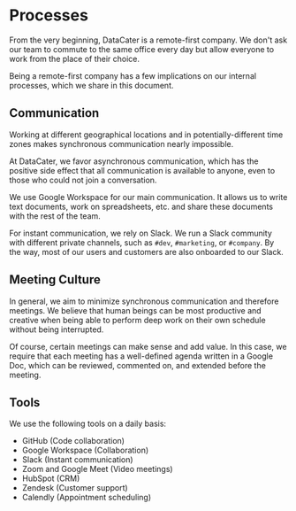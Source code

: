 # Processes

From the very beginning, DataCater is a remote-first company. We
don't ask our team to commute to the same office every day but allow
everyone to work from the place of their choice.

Being a remote-first company has a few implications on our internal
processes, which we share in this document.

## Communication

Working at different geographical locations and in potentially-different
time zones makes synchronous communication nearly impossible.

At DataCater, we favor asynchronous communication, which has the
positive side effect that all communication is available to anyone, even
to
those who could not join a conversation.

We use Google Workspace for our main communication. It allows us to write text documents, work on spreadsheets,
etc. and share these documents with the rest of the team.

For instant communication, we rely on Slack. We run a Slack
community with different private channels, such as `#dev`, `#marketing`, or `#company`. By the way, most of our users and customers
are also onboarded to our Slack.

## Meeting Culture

In general, we aim to minimize synchronous communication and therefore meetings.
We believe that human beings can be most productive and creative when
being able to perform deep work on their own schedule without being
interrupted.

Of course, certain meetings can make sense and add value. In this case,
we require that each meeting has a well-defined agenda written in a
Google Doc, which can be reviewed, commented on, and extended before the
meeting.

## Tools

We use the following tools on a daily basis:

* GitHub (Code collaboration)
* Google Workspace (Collaboration)
* Slack (Instant communication)
* Zoom and Google Meet (Video meetings)
* HubSpot (CRM)
* Zendesk (Customer support)
* Calendly (Appointment scheduling)
